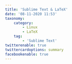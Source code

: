 ```yaml
---
title: 'Sublime Text & LaTeX'
date: '08-11-2020 11:53'
taxonomy:
    category:
        - Linux
        - LaTeX
    tag:
        - 'Sublime Text'
twitterenable: true
twittercardoptions: summary
facebookenable: true
---
```


